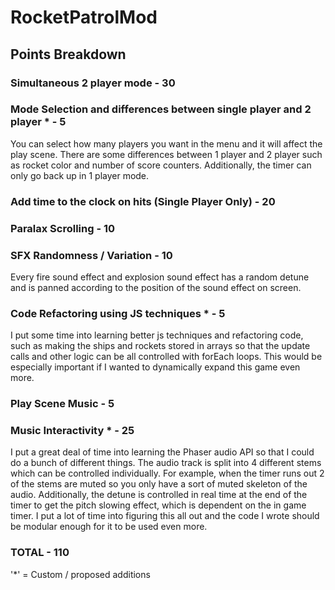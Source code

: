 # RocketPatrolMod

## Points Breakdown

### Simultaneous 2 player mode - 30

### Mode Selection and differences between single player and 2 player * - 5
You can select how many players you want in the menu and it will affect the play scene. There are some differences between 1 player and 2 player such as rocket color and number of score counters. Additionally, the timer can only go back up in 1 player mode.

### Add time to the clock on hits (Single Player Only) - 20

### Paralax Scrolling - 10

### SFX Randomness / Variation - 10

Every fire sound effect and explosion sound effect has a random detune and is panned according to the position of the sound effect on screen.

### Code Refactoring using JS techniques * - 5
I put some time into learning better js techniques and refactoring code, such as making the ships and rockets stored in arrays so that the update calls and other logic can be all controlled with forEach loops. This would be especially important if I wanted to dynamically expand this game even more.

### Play Scene Music - 5

### Music Interactivity * - 25
I put a great deal of time into learning the Phaser audio API so that I could do a bunch of different things. The audio track is split into 4 different stems which can be controlled individually. For example, when the timer runs out 2 of the stems are muted so you only have a sort of muted skeleton of the audio. Additionally, the detune is controlled in real time at the end of the timer to get the pitch slowing effect, which is dependent on the in game timer. I put a lot of time into figuring this all out and the code I wrote should be modular enough for it to be used even more.

### TOTAL - 110

'*' = Custom / proposed additions
